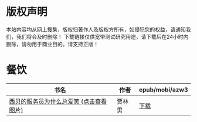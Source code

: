 # 版权声明

本站内容均从网上搜集，版权归著作人及版权方所有，如侵犯您的权益，请通知我们，我们将会及时删除！ 下载链接仅供宽带测试研究用途，请下载后在24小时内删除，请勿用于商业目的。请支持正版！

# 餐饮

| 书名 | 作者 | epub/mobi/azw3 |
| --- | --- | --- |
| [西贝的服务员为什么总爱笑 (点击查看图片)](https://www.dushupai.com/attachment/2024/06/07/9032adec9099d164.jpg) | 贾林男 | [下载](https://url89.ctfile.com/f/31084289-1357039231-373b6d?p=8866) |
